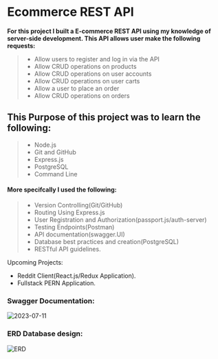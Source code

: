 # Ecommerce REST API

**For this project I built a E-commerce REST API using my knowledge of server-side development. This API allows user make the following requests:**
> - Allow users to register and log in via the API
> - Allow CRUD operations on products
> - Allow CRUD operations on user accounts
> - Allow CRUD operations on user carts
> - Allow a user to place an order
> - Allow CRUD operations on orders

## This Purpose of this project was to learn the following:
> - Node.js
> - Git and GitHub
> - Express.js
> - PostgreSQL
> - Command Line

#### More specifcally I used the following:
> - Version Controlling(Git/GitHub)
> - Routing Using Express.js
> - User Registration and Authorization(passport.js/auth-server)
> - Testing Endpoints(Postman)
> - API documentation(swagger.UI)
> - Database best practices and creation(PostgreSQL)
> - RESTful API guidelines.

Upcoming Projects:
- Reddit Client(React.js/Redux Application).
- Fullstack PERN Application.

### Swagger Documentation:

![2023-07-11](https://github.com/KeepOnCodin/EcomProject/assets/94885156/8c302608-138c-4e36-99a2-3072608b5398)

### ERD Database design:

![ERD](https://github.com/KeepOnCodin/EcomProject/assets/94885156/530f0775-0d89-4b01-b1de-eb0007211e52)




